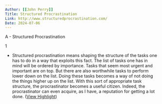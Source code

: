 ```yaml
---
Author: [[John Perry]]
Title: Structured Procrastination
Link: http://www.structuredprocrastination.com/
Date: 2024-07-06
---
```

A - Structured Procrastination

1
- Structured procrastination means shaping the structure of the tasks one has to do in a way that exploits this fact. The list of tasks one has in mind will be ordered by importance. Tasks that seem most urgent and important are on top. But there are also worthwhile tasks to perform lower down on the list. Doing these tasks becomes a way of not doing the things higher up on the list. With this sort of appropriate task structure, the procrastinator becomes a useful citizen. Indeed, the procrastinator can even acquire, as I have, a reputation for getting a lot done. ([View Highlight](https://read.readwise.io/read/01gsxh9rz8s5dp48rp3gxkrwvr))
